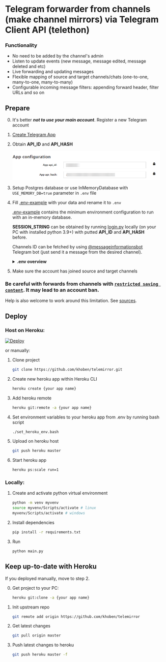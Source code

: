 # Telegram forwarder from channels (make channel mirrors) via Telegram Client API (telethon)

### Functionality
- No need to be added by the channel's admin
- Listen to update events (new message, message edited, message deleted and etc)
- Live forwarding and updating messages
- Flexible mapping of source and target channels/chats (one-to-one, many-to-one, many-to-many)
- Configurable incoming message filters: appending forward header, filter URLs and so on

## Prepare
0. It's better ***not to use your main account***. Register a new Telegram account

1. [Create Telegram App](https://my.telegram.org/apps)

2. Obtain **API_ID** and **API_HASH**

    ![Telegram API Credentials](/README.md-images/telegramapp.png)

3. Setup Postgres database or use InMemoryDatabase with `USE_MEMORY_DB=true` parameter in `.env` file

4. Fill [.env-example](.env-example) with your data and rename it to `.env`

    [.env-example](.env-example) contains the minimum environment configuration to run with an in-memory database.

    **SESSION_STRING** can be obtained by running [login.py](login.py) locally (on your PC with installed python 3.9+) with putted **API_ID** and **API_HASH** before.

    Channels ID can be fetched by using [@messageinformationsbot](https://t.me/messageinformationsbot) Telegram bot (just send it a message from the desired channel).
    
    <details>
        <summary><b>.env overview</b></summary>

    ```bash
    # Telegram app ID
    API_ID=test
    # Telegram app hash
    API_HASH=test
    # Telegram session string (telethon session, see login.py in root directory)
    SESSION_STRING=test
    # Mapping between source and target channels/chats
    # Channel/chat id can be fetched by using @messageinformationsbot telegram bot
    # Channel id should be prefixed with -100
    # [id1, id2, id3:id4] means send messages from id1, id2, id3 to id4
    # id5:id6 means send messages from id5 to id6
    # [id1, id2, id3:id4];[id5:id6] semicolon means AND
    CHAT_MAPPING=[-100999999,-100999999,-100999999:-1009999999];
    # Remove URLs from incoming messages (true or false). Defaults to false
    REMOVE_URLS=false
    # Comma-separated list of URLs to remove (reddit.com,youtube.com)
    REMOVE_URLS_LIST=google.com,twitter.com
    # Comma-separated list of URLs to exclude from removal (google.com,twitter.com).
    # Will be applied after the REMOVE_URLS_LIST
    REMOVE_URLS_WL=youtube.com,youtu.be,vk.com,twitch.tv,instagram.com
    # Disable mirror message deleting (true or false). Defaults to false
    DISABLE_DELETE=false
    # Disable mirror message editing (true or false). Defaults to false
    DISABLE_EDIT=false
    # Use an in-memory database instead of Postgres DB (true or false). Defaults to false
    USE_MEMORY_DB=false
    # Postgres credentials
    DATABASE_URL=postgres://user:pass@host/dbname
    # or
    DB_NAME=test
    DB_USER=test
    DB_HOST=test
    DB_PASS=test
    # Logging level (debug, info, warning, error or critical). Defaults to info
    LOG_LEVEL=info
    ```
</details> 

5. Make sure the account has joined source and target channels

### Be careful with forwards from channels with [`restricted saving content`](https://telegram.org/blog/protected-content-delete-by-date-and-more). It may lead to an account ban. 

Help is also welcome to work around this limitation. See [sources](/telemirror/messagefilters.py#L84).

## Deploy

### Host on Heroku:

[![Deploy](https://www.herokucdn.com/deploy/button.svg)](https://heroku.com/deploy?template=https://github.com/khoben/telemirror)

or manually:

1. Clone project

    ```bash
    git clone https://github.com/khoben/telemirror.git
    ```
2. Create new heroku app within Heroku CLI

    ```bash
    heroku create {your app name}
    ```
3. Add heroku remote

    ```bash
    heroku git:remote -a {your app name}
    ```
4. Set environment variables to your heroku app from .env by running bash script

    ```bash
    ./set_heroku_env.bash
    ```

5. Upload on heroku host

    ```bash
    git push heroku master
    ```

6. Start heroku app

    ```bash
    heroku ps:scale run=1
    ```

### Locally:
1. Create and activate python virtual environment

    ```bash
    python -m venv myvenv
    source myvenv/Scripts/activate # linux
    myvenv/Scripts/activate # windows
    ```
2. Install dependencies

    ```bash
    pip install -r requirements.txt
    ```
3. Run

    ```bash
    python main.py
    ```

## Keep up-to-date with Heroku

If you deployed manually, move to step 2.

0. Get project to your PC:

    ```bash
    heroku git:clone -a {your app name}
    ```
1. Init upstream repo

    ```bash
    git remote add origin https://github.com/khoben/telemirror
    ```
2. Get latest changes

    ```bash
    git pull origin master
    ```
3. Push latest changes to heroku

    ```bash
    git push heroku master -f
    ```
